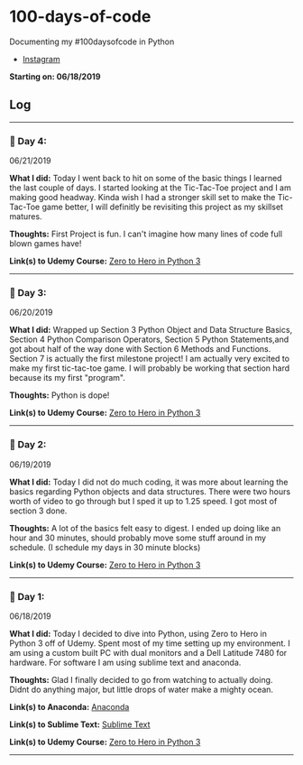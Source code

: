 # 100-days-of-code
Documenting my #100daysofcode in Python

- [Instagram](https://www.instagram.com/aex.dev/?hl=en)

**Starting on: 06/18/2019**

## Log

---

### :date: Day 4:
06/21/2019

**What I did:** Today I went back to hit on some of the basic things I learned the last couple of days. I started looking at the Tic-Tac-Toe project and I am making good headway. Kinda wish I had a stronger skill set to make the Tic-Tac-Toe game better, I will definitly be revisiting this project as my skillset matures.

**Thoughts:** First Project is fun. I can't imagine how many lines of code full blown games have!

**Link(s) to Udemy Course:** [Zero to Hero in Python 3](https://www.udemy.com/complete-python-bootcamp/)

---

### :date: Day 3:
06/20/2019

**What I did:** Wrapped up Section 3 Python Object and Data Structure Basics, Section 4 Python Comparison Operators, Section 5 Python Statements,and got about half of the way done with Section 6 Methods and Functions. Section 7 is actually the first milestone project! I am actually very excited to make my first tic-tac-toe game. I will probably be working that section hard because its my first "program".

**Thoughts:** Python is dope!

**Link(s) to Udemy Course:** [Zero to Hero in Python 3](https://www.udemy.com/complete-python-bootcamp/)

---

### :date: Day 2:
06/19/2019

**What I did:** Today I did not do much coding, it was more about learning the basics regarding Python objects and data structures. There were two hours worth of video to go through but I sped it up to 1.25 speed. I got most of section 3 done.

**Thoughts:** A lot of the basics felt easy to digest. I ended up doing like an hour and 30 minutes, should probably move some stuff around in my schedule. (I schedule my days in 30 minute blocks)

**Link(s) to Udemy Course:** [Zero to Hero in Python 3](https://www.udemy.com/complete-python-bootcamp/)

---

### :date: Day 1:
06/18/2019

**What I did:** Today I decided to dive into Python, using Zero to Hero in Python 3 off of Udemy. Spent most of my time setting up my environment. I am using a custom built PC with dual monitors and a Dell Latitude 7480 for hardware. For software I am using sublime text and anaconda. 

**Thoughts:** Glad I finally decided to go from watching to actually doing. Didnt do anything major, but little drops of water make a mighty ocean.

**Link(s) to Anaconda:** [Anaconda](https://www.anaconda.com/distribution/)

**Link(s) to Sublime Text:** [Sublime Text](https://www.sublimetext.com/)

**Link(s) to Udemy Course:** [Zero to Hero in Python 3](https://www.udemy.com/complete-python-bootcamp/)

---
